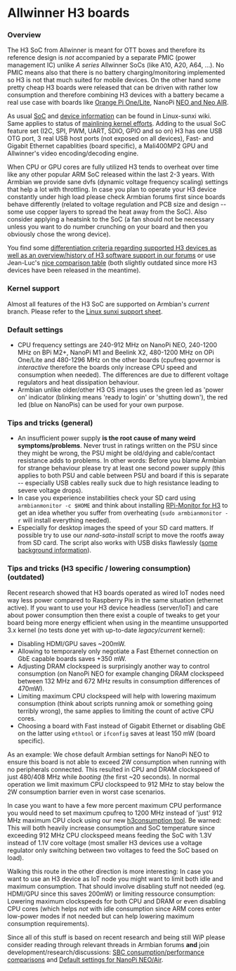# Allwinner H3 boards

### Overview

The H3 SoC from Allwinner is meant for OTT boxes and therefore its reference design is _not_ accompanied by a separate PMIC (power management IC) unlike _A series_ Allwinner SoCs (like A10, A20, A64, ...). No PMIC means also that there is no battery charging/monitoring implemented so H3 is not that much suited for mobile devices. On the other hand some pretty cheap H3 boards were released that can be driven with rather low consumption and therefore combining H3 devices with a battery became a real use case with boards like [Orange Pi One/Lite](http://linux-sunxi.org/Orange_Pi_Lite), NanoPi [NEO and Neo AIR](http://linux-sunxi.org/FriendlyARM_NanoPi_NEO).

As usual [SoC](http://linux-sunxi.org/H3) and [device information](http://linux-sunxi.org/Category:H3_Devices) can be found in Linux-sunxi wiki. Same applies to status of [mainlining kernel efforts](http://linux-sunxi.org/Linux_mainlining_effort). Adding to the usual SoC feature set (I2C, SPI, PWM, UART, SDIO, GPIO and so on) H3 has one USB OTG port, 3 real USB host ports (not exposed on all devices), Fast- and Gigabit Ethernet capablities (board specific), a Mali400MP2 GPU and Allwinner's video encoding/decoding engine.

When CPU or GPU cores are fully utilized H3 tends to overheat over time like any other popular ARM SoC released within the last 2-3 years. With Armbian we provide sane dvfs (dynamic voltage frequency scaling) settings that help a lot with throttling. In case you plan to operate your H3 device constantly under high load please check Armbian forums first since boards behave differently (related to voltage regulation and PCB size and design -- some use copper layers to spread the heat away from the SoC). Also consider applying a heatsink to the SoC (a fan should not be necessary unless you want to do number crunching on your board and then you obviously chose the wrong device).

You find some [differentiation criteria regarding supported H3 devices as well as an overview/history of H3 software support in our forums](https://forum.armbian.com/topic/1351-h3-board-buyers-guide/) or use Jean-Luc's [nice comparison table](http://www.cnx-software.com/2016/06/08/allwinner-h3-boards-comparison-tables-with-orange-pi-banana-pi-m2-nanopi-p1-and-h3-olinuxino-nano-boards/#comments) (both slightly outdated since more H3 devices have been released in the meantime).

### Kernel support

Almost all features of the H3 SoC are supported on Armbian's _current_ branch. Please refer to the [Linux sunxi support sheet](https://linux-sunxi.org/Linux_mainlining_effort).

### Default settings

- CPU frequency settings are 240-912 MHz on NanoPi NEO, 240-1200 MHz on BPi M2+, NanoPi M1 and Beelink X2, 480-1200 MHz on OPi One/Lite and 480-1296 MHz on the other boards (cpufreq governor is _interactive_ therefore the boards only increase CPU speed and consumption when needed). The differences are due to different voltage regulators and heat dissipation behaviour.
- Armbian unlike older/other H3 OS images uses the green led as 'power on' indicator (blinking means 'ready to login' or 'shutting down'), the red led (blue on NanoPis) can be used for your own purpose.

### Tips and tricks (general)

- An insufficient power supply **is the root cause of many weird symptoms/problems**. Never trust in ratings written on the PSU since they might be wrong, the PSU might be old/dying and cable/contact resistance adds to problems. In other words: Before you blame Armbian for strange behaviour please try at least one second power supply (this applies to both PSU and cable between PSU and board if this is separate -- especially USB cables really suck due to high resistance leading to severe voltage drops).
- In case you experience instabilities check your SD card using `armbianmonitor -c $HOME` and think about installing [RPi-Monitor for H3](http://www.cnx-software.com/2016/03/17/rpi-monitor-is-a-web-based-remote-monitor-for-arm-development-boards-such-as-raspberry-pi-and-orange-pi/) to get an idea whether you suffer from overheating (`sudo armbianmonitor -r` will install everything needed).
- Especially for desktop images the speed of your SD card matters. If possible try to use our _nand-sata-install_ script to move the rootfs away from SD card. The script also works with USB disks flawlessly ([some background information](https://forum.armbian.com/topic/793-moving-to-harddisk/)).

### Tips and tricks (H3 specific / lowering consumption) (outdated)

Recent research showed that H3 boards operated as wired IoT nodes need way less power compared to Raspberry Pis in the same situation (ethernet active). If you want to use your H3 device headless (server/IoT) and care about power consumption then there exist a couple of tweaks to get your board being more energy efficient when using in the meantime unsupported 3.x kernel (no tests done yet with up-to-date _legacy_/_current_ kernel):

- Disabling HDMI/GPU saves ~200mW.
- Allowing to temporarely only negotiate a Fast Ethernet connection on GbE capable boards saves +350 mW.
- Adjusting DRAM clockspeed is surprisingly another way to control consumption (on NanoPi NEO for example changing DRAM clockspeed between 132 MHz and 672 MHz results in consumption differences of 470mW).
- Limiting maximum CPU clockspeed will help with lowering maximum consumption (think about scripts running amok or something going terribly wrong), the same applies to limiting the count of active CPU cores.
- Choosing a board with Fast instead of Gigabit Ethernet or disabling GbE on the latter using `ethtool` or `ifconfig` saves at least 150 mW (board specific).

As an example: We chose default Armbian settings for NanoPi NEO to ensure this board is not able to exceed 2W consumption when running with no peripherals connected. This resulted in CPU and DRAM clockspeed of just 480/408 MHz while _booting_ (the first ~20 seconds). In normal operation we limit maximum CPU clockspeed to 912 MHz to stay below the 2W consumption barrier even in worst case scenarios.

In case you want to have a few more percent maximum CPU performance you would need to set maximum cpufreq to 1200 MHz instead of 'just' 912 MHz maximum CPU clock using our new [h3consumption tool](https://forum.armbian.com/topic/1878-testers-wanted-h3consumption-to-be-included-into-future-armbian-releases/). Be warned: This will both heavily increase consumption and SoC temperature since exceeding 912 MHz CPU clockspeed means feeding the SoC with 1.3V instead of 1.1V core voltage (most smaller H3 devices use a voltage regulator only switching between two voltages to feed the SoC based on load).

Walking this route in the other direction is more interesting: In case you want to use an H3 device as IoT node you might want to limit both idle and maximum consumption. That should involve disabling stuff not needed (eg. HDMI/GPU since this saves 200mW) or limiting ressource consumption: Lowering maximum clockspeeds for both CPU and DRAM or even disabling CPU cores (which helps _not_ with idle consumption since ARM cores enter low-power modes if not needed but can help lowering maximum consumption requirements).

Since all of this stuff is based on recent research and being still WiP please consider reading through relevant threads in Armbian forums **and** join development/research/discussions: [SBC consumption/performance comparisons](https://forum.armbian.com/topic/1748-sbc-consumptionperformance-comparisons/) and [Default settings for NanoPi NEO/Air](https://forum.armbian.com/topic/1728-rfc-default-settings-for-nanopi-neoair/).

